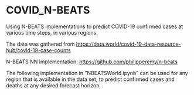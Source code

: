# COVID_N-BEATS
Using N-BEATS implementations to predict COVID-19 confirmed cases at various time steps, in various regions.

The data was gathered from https://data.world/covid-19-data-resource-hub/covid-19-case-counts

N-BEATS NN implementation: https://github.com/philipperemy/n-beats

The following implementation in "NBEATSWorld.ipynb" can be used for any region that is available in the data set, to predict confirmed cases and deaths at any desired forecast horizon.
